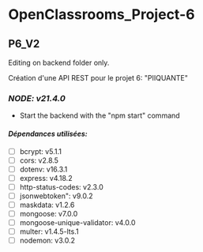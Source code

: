 # **OpenClassrooms_Project-6**
## P6_V2
Editing on backend folder only.

Création d'une API REST pour le projet 6: "PIIQUANTE"

### *NODE: v21.4.0*
- Start the backend with the "npm start" command


#### *Dépendances utilisées:*
- [ ] bcrypt:  v5.1.1
- [ ] cors: v2.8.5
- [ ] dotenv: v16.3.1
- [ ] express: v4.18.2
- [ ] http-status-codes: v2.3.0
- [ ] jsonwebtoken": v9.0.2
- [ ] maskdata: v1.2.6
- [ ] mongoose: v7.0.0
- [ ] mongoose-unique-validator: v4.0.0
- [ ] multer: v1.4.5-lts.1
- [ ] nodemon: v3.0.2